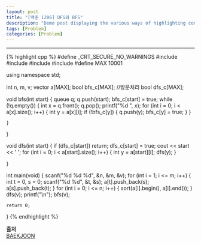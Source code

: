 ```yaml
---
layout: post
title: "[백준 1206] DFS와 BFS"
description: "Demo post displaying the various ways of highlighting code in Markdown."
tags: [Problem]
categories: [Problem]
---
```

------------------------------------------------------------------------------------------------------------
{% highlight cpp %}
#define _CRT_SECURE_NO_WARNINGS
#include <iostream>
#include <vector>
#include <queue>
#include <algorithm>
#define MAX 10001

using namespace std;

int n, m, v;
vector<int> a[MAX];
bool bfs_c[MAX]; //방문처리
bool dfs_c[MAX];

void bfs(int start) {
	queue<int> q;
	q.push(start);
	bfs_c[start] = true;
	while (!q.empty()) {
		int x = q.front();
		q.pop();
		printf("%d ", x);
		for (int i = 0; i < a[x].size(); i++) {
			int y = a[x][i];
			if (!bfs_c[y]) {
				q.push(y);
				bfs_c[y] = true;
			}
		}

	}
}

void dfs(int start) {
	if (dfs_c[start]) return;
	dfs_c[start] = true;
	cout << start << ' ';
	for (int i = 0; i < a[start].size(); i++) {
		int y = a[start][i];
		dfs(y);
	}

}

int main(void) {
	scanf("%d %d %d", &n, &m, &v);
	for (int i = 1; i <= m; i++) {
		int t = 0, s = 0;
		scanf("%d %d", &t, &s);
		a[t].push_back(s);
		a[s].push_back(t);
	}
	for (int i = 0; i <= n; i++) {
		sort(a[i].begin(), a[i].end());
	}
	dfs(v);
	printf("\n");
	bfs(v);

	return 0;
}
{% endhighlight %}  

**출처**<br/>
[BAEKJOON](https://www.acmicpc.net/problem/1260)
